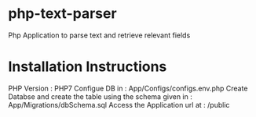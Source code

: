 # php-text-parser
Php Application to parse text and retrieve relevant fields

Installation Instructions
==========================================================
PHP Version : PHP7
Configue DB in : App/Configs/configs.env.php
Create Databse and create the table using the schema given in : App/Migrations/dbSchema.sql
Access the Application url at : <baseUrl>/public 

